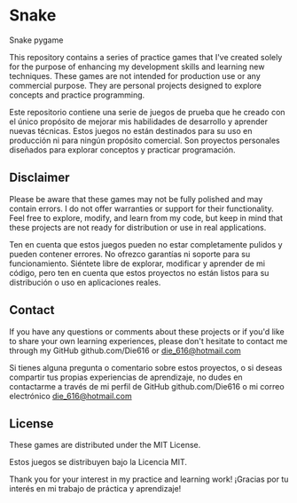 # Snake
Snake pygame

This repository contains a series of practice games that I've created solely for the purpose of enhancing my development skills and learning new techniques. 
These games are not intended for production use or any commercial purpose. 
They are personal projects designed to explore concepts and practice programming.

Este repositorio contiene una serie de juegos de prueba que he creado con el único propósito de mejorar mis habilidades de desarrollo y aprender nuevas técnicas. 
Estos juegos no están destinados para su uso en producción ni para ningún propósito comercial. 
Son proyectos personales diseñados para explorar conceptos y practicar programación.

## Disclaimer

Please be aware that these games may not be fully polished and may contain errors. 
I do not offer warranties or support for their functionality. 
Feel free to explore, modify, and learn from my code, but keep in mind that these projects are not ready for distribution or use in real applications.

Ten en cuenta que estos juegos pueden no estar completamente pulidos y pueden contener errores. 
No ofrezco garantías ni soporte para su funcionamiento. 
Siéntete libre de explorar, modificar y aprender de mi código, pero ten en cuenta que estos proyectos no están listos para su distribución o uso en aplicaciones reales.

## Contact

If you have any questions or comments about these projects or if you'd like to share your own learning experiences, please don't hesitate to contact me through my GitHub github.com/Die616 or die_616@hotmail.com

Si tienes alguna pregunta o comentario sobre estos proyectos, o si deseas compartir tus propias experiencias de aprendizaje, no dudes en contactarme a través de mi perfil de GitHub github.com/Die616 o mi correo electrónico die_616@hotmail.com

## License

These games are distributed under the MIT License.

Estos juegos se distribuyen bajo la Licencia MIT.


Thank you for your interest in my practice and learning work!
¡Gracias por tu interés en mi trabajo de práctica y aprendizaje!
